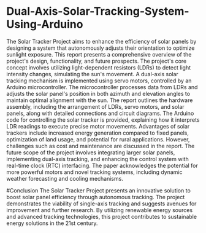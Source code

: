 # Dual-Axis-Solar-Tracking-System-Using-Arduino

The Solar Tracker Project aims to enhance the efficiency of solar panels by designing a system that autonomously adjusts their orientation to optimize sunlight exposure. 
This report presents a comprehensive overview of the project's design, functionality, and future prospects.
The project's core concept involves utilizing light-dependent resistors (LDRs) to detect light intensity changes, simulating the sun's movement. 
A dual-axis solar tracking mechanism is implemented using servo motors, controlled by an Arduino microcontroller. 
The microcontroller processes data from LDRs and adjusts the solar panel's position in both azimuth and elevation angles to maintain optimal alignment with the sun.
The report outlines the hardware assembly, including the arrangement of LDRs, servo motors, and solar panels, along with detailed connections and circuit diagrams. 
The Arduino code for controlling the solar tracker is provided, explaining how it interprets LDR readings to execute precise motor movements.
Advantages of solar trackers include increased energy generation compared to fixed panels, optimization of land usage, and potential for rural applications.
However, challenges such as cost and maintenance are discussed in the report.
The future scope of the project involves integrating larger solar panels, implementing dual-axis tracking, and enhancing the control system with real-time clock (RTC) interfacing. 
The paper acknowledges the potential for more powerful motors and novel tracking systems, including dynamic weather forecasting and cooling mechanisms.

#Conclusion
The Solar Tracker Project presents an innovative solution to boost solar panel efficiency through autonomous tracking. 
The project demonstrates the viability of single-axis tracking and suggests avenues for improvement and further research. 
By utilizing renewable energy sources and advanced tracking technologies, this project contributes to sustainable energy solutions in the 21st century.
